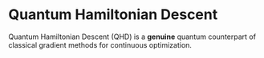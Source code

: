 # Quantum Hamiltonian Descent

Quantum Hamiltonian Descent (QHD) is a **genuine** quantum counterpart of classical gradient methods for continuous optimization. 
